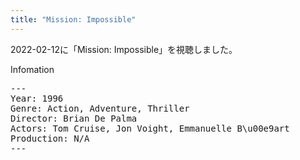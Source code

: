 ```yaml
---
title: "Mission: Impossible"
---
```

2022-02-12に「Mission: Impossible」を視聴しました。

Infomation
<pre>
---
Year: 1996
Genre: Action, Adventure, Thriller
Director: Brian De Palma
Actors: Tom Cruise, Jon Voight, Emmanuelle B\u00e9art
Production: N/A
---
</pre>